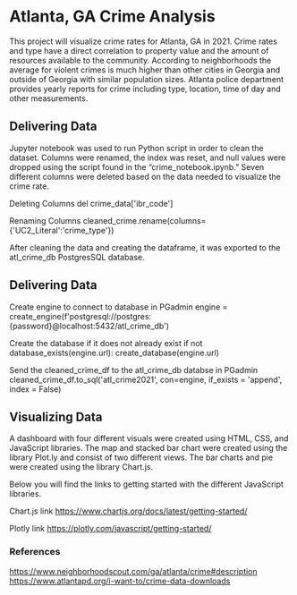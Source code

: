 
# Atlanta, GA Crime Analysis
	
This project will visualize crime rates for Atlanta, GA in 2021. Crime rates and type have a direct correlation to property value and the amount of resources available to the community. According to neighborhoods  the average for violent crimes is much higher than other cities in Georgia and outside of Georgia with similar population sizes. Atlanta police department provides yearly reports for crime including  type, location, time of day and other measurements.


## Delivering Data

Jupyter notebook was used to run Python script in order to clean the dataset. Columns were renamed, the index was reset, and null values were dropped using the script found in the “crime_notebook.ipynb.” Seven different columns were deleted based on the data needed to visualize the crime rate.

Deleting Columns
del crime_data['ibr_code']

Renaming Columns
cleaned_crime.rename(columns={'UC2_Literal':'crime_type'})


After cleaning the data and creating the dataframe, it was exported to the atl_crime_db PostgresSQL database. 


## Delivering Data

Create engine to connect to database in PGadmin
engine = create_engine(f'postgresql://postgres:{password}@localhost:5432/atl_crime_db')

Create the database if it does not already exist
if not database_exists(engine.url):
    create_database(engine.url)

Send the cleaned_crime_df to the atl_crime_db databse in PGadmin
cleaned_crime_df.to_sql('atl_crime2021', con=engine, if_exists = 'append', index = False)

## Visualizing Data

A dashboard with four different visuals were created using HTML, CSS, and  JavaScript libraries. The map and stacked bar chart were created using the library Plot.ly and consist of two different views. The bar charts and pie were created using the library Chart.js. 

Below you will find the links to getting started with the different JavaScript libraries. 

Chart.js link
https://www.chartjs.org/docs/latest/getting-started/


Plotly link
https://plotly.com/javascript/getting-started/



### References 
https://www.neighborhoodscout.com/ga/atlanta/crime#description
https://www.atlantapd.org/i-want-to/crime-data-downloads

